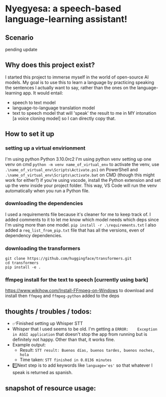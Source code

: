 # Nyegyesa: a speech-based language-learning assistant!

## Scenario

pending update

## Why does this project exist?

I started this project to immerse myself in the world of open-source AI models. My goal is to use this to learn a language by practicing speaking the sentences I actually want to say, rather than the ones on the language-learning app.
It would entail:

- speech to text model
- language-to-language translation model
- text to speech model that will 'speak' the result to me in MY intonation [a voice cloning model] so I can directly copy that.

## How to set it up

### setting up a virtual envirionment

I'm using python Python 3.10.0rc2
I'm using python venv
setting up one venv on cmd
`python -m venv name_of_virtual_env`
to activate the venv, use `.\name_of_virtual_env\Scripts\Activate.ps1` on PowerShell and `.\name_of_virtual_env\Scripts\activate.bat` on CMD (though this might work for either?)
if you're using vscode, install the Python extension and set up the venv inside your project folder. This way, VS Code will run the venv automatically when you run a Python file.

### downloading the dependencies

I used a requirements file because it's cleaner for me to keep track of. I added comments to it to let me know which model needs which deps since I'm using more than one model.
`pip install -r .\requirements.txt`
I also added a `req_list_from_pip.txt` file that has all the versions, even of dependency dependencies.

### downloading the transformers

```
git clone https://github.com/huggingface/transformers.git
cd transformers
pip install -e .
```

<!-- ### installing an older torch version to avoid all the problems I ran into

`pip install torch==2.0.0 torchvision==0.15.1 torchaudio==2.0.1 --index-url https://download.pytorch.org/whl/cu118`
from https://pytorch.org/get-started/previous-versions/

### symlink to move cache to another location

`mklink /J C:\users\.cache\huggingface E:\boyd_cache\huggingface` -->

### ffmpeg install for the text to speech [currently using bark]

https://www.wikihow.com/Install-FFmpeg-on-Windows to download and install
then `ffmpeg` and `ffmpeg-python` added to the deps

## thoughts / troubles / todos:

- ✅Finished setting up Whisper STT
- Whisper that I used seems to be old. I'm getting a `ERROR:    Exception in ASGI application` that doesn't stop the app from running but is definitely not happy. Other than that, it works fine.
- Example output:
  - Result: `STT result: Buenos días, buenos tardes, buenos noches, hola`
  - Time taken: `STT finished in 0.0136 minutes`
- \*️⃣Next step is to add keywords like `language='es'` so that whatever I speak is returned as spanish.

## snapshot of resource usage:
